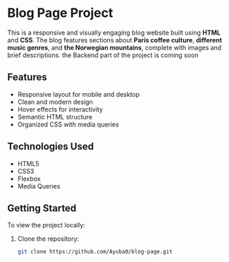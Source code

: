 # Blog Page Project

This is a responsive and visually engaging blog website built using **HTML** and **CSS**. The blog features sections about **Paris coffee culture**, **different music genres**, and **the Norwegian mountains**, complete with images and brief descriptions. the Backend part of the project is coming soon

## Features

- Responsive layout for mobile and desktop
- Clean and modern design
- Hover effects for interactivity
- Semantic HTML structure
- Organized CSS with media queries

## Technologies Used

- HTML5
- CSS3
- Flexbox
- Media Queries

## Getting Started

To view the project locally:

1. Clone the repository:
   ```bash
   git clone https://github.com/Ayuba0/blog-page.git

